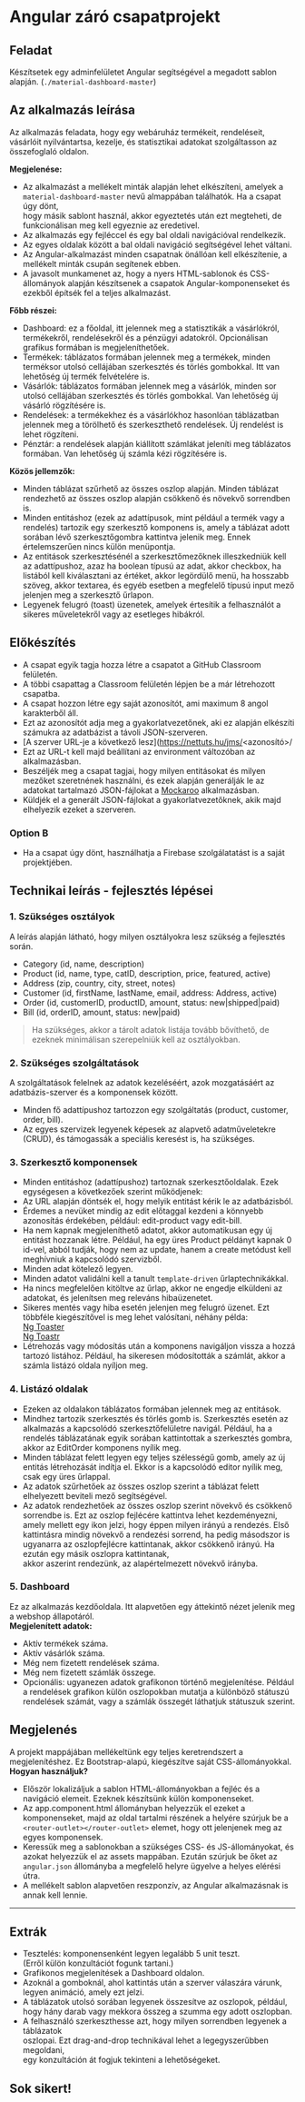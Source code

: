 # Angular záró csapatprojekt

## Feladat
Készítsetek egy adminfelületet Angular segítségével a megadott 
sablon alapján. (`./material-dashboard-master`)

## Az alkalmazás leírása
Az alkalmazás feladata, hogy egy webáruház termékeit, rendeléseit, 
vásárlóit nyilvántartsa, kezelje, és statisztikai adatokat szolgáltasson 
az összefoglaló oldalon.  

__Megjelenése:__  
- Az alkalmazást a mellékelt minták alapján lehet elkészíteni, amelyek a 
`material-dashboard-master` nevű almappában találhatók. Ha a csapat úgy dönt,  
hogy másik sablont használ, akkor egyeztetés után ezt megteheti, de  
funkcionálisan meg kell egyeznie az eredetivel.
- Az alkalmazás egy fejléccel és egy bal oldali navigációval rendelkezik.  
- Az egyes oldalak között a bal oldali navigáció segítségével lehet váltani.
- Az Angular-alkalmazást minden csapatnak önállóan kell elkészítenie, 
a mellékelt minták csupán segítenek ebben.
- A javasolt munkamenet az, hogy a nyers HTML-sablonok és 
CSS-állományok alapján készítsenek a csapatok Angular-komponenseket és 
ezekből építsék fel a teljes alkalmazást.   

__Főbb részei:__  
- Dashboard: ez a főoldal, itt jelennek meg a statisztikák a vásárlókról, 
termékekről, rendelésekről és a pénzügyi adatokról. Opcionálisan grafikus 
formában is megjeleníthetőek.
- Termékek: táblázatos formában jelennek meg a termékek, minden terméksor 
utolsó cellájában szerkesztés és törlés gombokkal. Itt van lehetőség új termék 
felvételére is.
- Vásárlók: táblázatos formában jelennek meg a vásárlók, minden sor utolsó 
cellájában szerkesztés és törlés gombokkal. Van lehetőség új vásárló rögzítésére 
is.
- Rendelések: a termékekhez és a vásárlókhoz hasonlóan táblázatban jelennek meg 
a törölhető és szerkeszthető rendelések. Új rendelést is lehet rögzíteni.
- Pénztár: a rendelések alapján kiállított számlákat jeleníti meg táblázatos 
formában. Van lehetőség új számla kézi rögzítésére is.  

__Közös jellemzők:__  
- Minden táblázat szűrhető az összes oszlop alapján. Minden táblázat rendezhető 
az összes oszlop alapján csökkenő és növekvő sorrendben is.
- Minden entitáshoz (ezek az adattípusok, mint például a termék vagy a rendelés) 
tartozik egy szerkesztő komponens is, amely a táblázat adott sorában lévő 
szerkesztőgombra kattintva jelenik meg. Ennek értelemszerűen nincs külön 
menüpontja.
- Az entitások szerkesztésénél a szerkesztőmezőknek illeszkedniük kell az 
adattípushoz, azaz ha boolean típusú az adat, akkor checkbox, ha listából kell 
kiválasztani az értéket, akkor legördülő menü, ha hosszabb szöveg, akkor textarea, 
és egyéb esetben a megfelelő típusú input mező jelenjen meg a szerkesztő 
űrlapon.
- Legyenek felugró (toast) üzenetek, amelyek értesítik a felhasználót a sikeres 
műveletekről vagy az esetleges hibákról.

## Előkészítés
- A csapat egyik tagja hozza létre a csapatot a GitHub Classroom felületén.
- A többi csapattag a Classroom felületén lépjen be a már létrehozott csapatba.
- A csapat hozzon létre egy saját azonosítót, ami maximum 8 angol karakterből áll.
- Ezt az azonosítót adja meg a gyakorlatvezetőnek, aki ez alapján elkészíti számukra 
az adatbázist a távoli JSON-szerveren.
- [A szerver URL-je a következő lesz](https://nettuts.hu/jms/<azonosító>/
- Ezt az URL-t kell majd beállítani az environment változóban az alkalmazásban.
- Beszéljék meg a csapat tagjai, hogy milyen entitásokat és milyen mezőket szeretnének 
használni, és ezek alapján generálják le az adatokat tartalmazó JSON-fájlokat a 
[Mockaroo](https://www.mockaroo.com/) alkalmazásban.
- Küldjék el a generált JSON-fájlokat a gyakorlatvezetőknek, akik majd  
elhelyezik ezeket a szerveren.

### Option B
- Ha a csapat úgy dönt, használhatja a Firebase szolgálatatást is a saját projektjében.

## Technikai leírás - fejlesztés lépései
### 1. Szükséges osztályok
A leírás alapján látható, hogy milyen osztályokra lesz szükség a fejlesztés 
során.
- Category (id, name, description)
- Product (id, name, type, catID, description, price, featured, active)
- Address (zip, country, city, street, notes)
- Customer (id, firstName, lastName, email, address: Address, active)
- Order (id, customerID, productID, amount, status: new|shipped|paid)
- Bill (id, orderID, amount, status: new|paid)  
> Ha szükséges, akkor a tárolt adatok listája tovább bővíthető, de ezeknek 
minimálisan szerepelniük kell az osztályokban.

### 2. Szükséges szolgáltatások
A szolgáltatások felelnek az adatok kezeléséért, azok mozgatásáért 
az adatbázis-szerver és a komponensek között. 
- Minden fő adattípushoz tartozzon egy szolgáltatás 
(product, customer, order, bill).
- Az egyes szervizek legyenek képesek az alapvető adatműveletekre (CRUD), és 
támogassák a speciális keresést is, ha szükséges.

### 3. Szerkesztő komponensek
- Minden entitáshoz (adattípushoz) tartoznak szerkesztőoldalak. Ezek egységesen 
a következőek szerint működjenek:
- Az URL alapján döntsék el, hogy melyik entitást kérik le az adatbázisból.
- Érdemes a nevüket mindig az edit előtaggal kezdeni a könnyebb azonosítás 
érdekében, például: edit-product vagy edit-bill.
- Ha nem kapnak megjeleníthető adatot, akkor automatikusan egy új entitást 
hozzanak létre. Például, ha egy üres Product példányt kapnak 0 id-vel, abból 
tudják, hogy nem az update, hanem a create metódust kell meghívniuk a kapcsolódó 
szervizből.
- Minden adat kötelező legyen. 
- Minden adatot validálni kell a tanult `template-driven` űrlaptechnikákkal.
- Ha nincs megfelelően kitöltve az űrlap, akkor ne engedje elküldeni az adatokat, 
és jelenítsen meg releváns hibaüzenetet.
- Sikeres mentés vagy hiba esetén jelenjen meg felugró üzenet. Ezt többféle 
kiegészítővel is meg lehet valósítani, néhány példa:  
[Ng Toaster](https://www.npmjs.com/package/ngx-toaster)  
[Ng Toastr](https://www.npmjs.com/package/ngx-toastr)  
- Létrehozás vagy módosítás után a komponens navigáljon vissza a hozzá tartozó 
listához. Például, ha sikeresen módosították a számlát, akkor a számla listázó 
oldala nyíljon meg.

### 4. Listázó oldalak
- Ezeken az oldalakon táblázatos formában jelennek meg az entitások. 
- Mindhez tartozik szerkesztés és törlés gomb is. Szerkesztés esetén az 
alkalmazás a kapcsolódó szerkesztőfelületre navigál. Például, ha a rendelés 
táblázatának egyik sorában kattintottak a szerkesztés gombra,  
akkor az EditOrder komponens nyílik meg.
- Minden táblázat felett legyen egy teljes szélességű gomb, amely az új entitás 
létrehozását indítja el. Ekkor is a kapcsolódó editor nyílik meg, csak egy üres 
űrlappal.
- Az adatok szűrhetőek az összes oszlop szerint a táblázat felett elhelyezett 
beviteli mező segítségével.
- Az adatok rendezhetőek az összes oszlop szerint növekvő és csökkenő sorrendbe 
is. Ezt az oszlop fejlécére kattintva lehet kezdeményezni, amely mellett egy ikon 
jelzi, hogy éppen milyen irányú a rendezés. Első kattintásra mindig növekvő 
a rendezési sorrend, ha pedig másodszor is ugyanarra az oszlopfejlécre 
kattintanak, akkor csökkenő irányú. Ha ezután egy másik oszlopra kattintanak,  
akkor aszerint rendezünk, az alapértelmezett növekvő irányba.

### 5. Dashboard
Ez az alkalmazás kezdőoldala. Itt alapvetően egy áttekintő nézet jelenik meg a 
webshop állapotáról.  
__Megjelenített adatok:__  
- Aktív termékek száma.
- Aktív vásárlók száma.
- Még nem fizetett rendelések száma.
- Még nem fizetett számlák összege.
- Opcionális: ugyanezen adatok grafikonon történő megjelenítése. Például a 
rendelések grafikon külön oszlopokban mutatja a különböző státuszú rendelések 
számát, vagy a számlák összegét láthatjuk státuszuk szerint.

## Megjelenés
A projekt mappájában mellékeltünk egy teljes keretrendszert a megjelenítéshez. 
Ez Bootstrap-alapú, kiegészítve saját CSS-állományokkal.  
__Hogyan használjuk?__  
- Először lokalizáljuk a sablon HTML-állományokban a fejléc és a navigáció 
elemeit. Ezeknek készítsünk külön komponenseket.
- Az app.component.html állományban helyezzük el ezeket a komponenseket, majd 
az oldal tartalmi részének a helyére szúrjuk be a 
`<router-outlet></router-outlet>` elemet, hogy ott jelenjenek meg az egyes 
komponensek. 
- Keressük meg a sablonokban a szükséges CSS- és JS-állományokat, és azokat 
helyezzük el az assets mappában. Ezután szúrjuk be őket az `angular.json` 
állományba a megfelelő helyre ügyelve a helyes elérési útra.
- A mellékelt sablon alapvetően reszponzív, az Angular alkalmazásnak is annak 
kell lennie.

-------

## Extrák
- Tesztelés: komponensenként legyen legalább 5 unit teszt.  
(Erről külön konzultációt fogunk tartani.)
- Grafikonos megjelenítések a Dashboard oldalon.
- Azoknál a gomboknál, ahol kattintás után a szerver válaszára várunk, legyen 
animáció, amely ezt jelzi.
- A táblázatok utolsó sorában legyenek összesítve az oszlopok, például, hogy hány 
darab vagy mekkora összeg a szumma egy adott oszlopban.
- A felhasználó szerkeszthesse azt, hogy milyen sorrendben legyenek a táblázatok  
oszlopai. Ezt drag-and-drop technikával lehet a legegyszerűbben megoldani,  
egy konzultáción át fogjuk tekinteni a lehetőségeket.

## Sok sikert!

